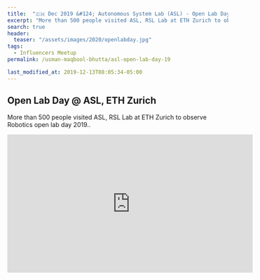 ```yaml
---
title:  "🇨🇭 Dec 2019 &#124; Autonomous System Lab (ASL) - Open Lab Day 2019"
excerpt: "More than 500 people visited ASL, RSL Lab at ETH Zurich to observe Robotics open lab day 2019."
search: true
header:
  teaser: "/assets/images/2020/openlabday.jpg"
tags: 
  - Influencers Meetup
permalink: /usman-maqbool-bhutta/asl-open-lab-day-19

last_modified_at: 2019-12-13T08:05:34-05:00
---
```


## Open Lab Day @ ASL, ETH Zurich

More than 500 people visited ASL, RSL Lab at ETH Zurich to observe Robotics open lab day 2019.. 

<iframe width="560" height="315" src="https://www.youtube.com/embed/tAIpNekx4iA" frameborder="0" allow="autoplay; encrypted-media" allowfullscreen></iframe>
